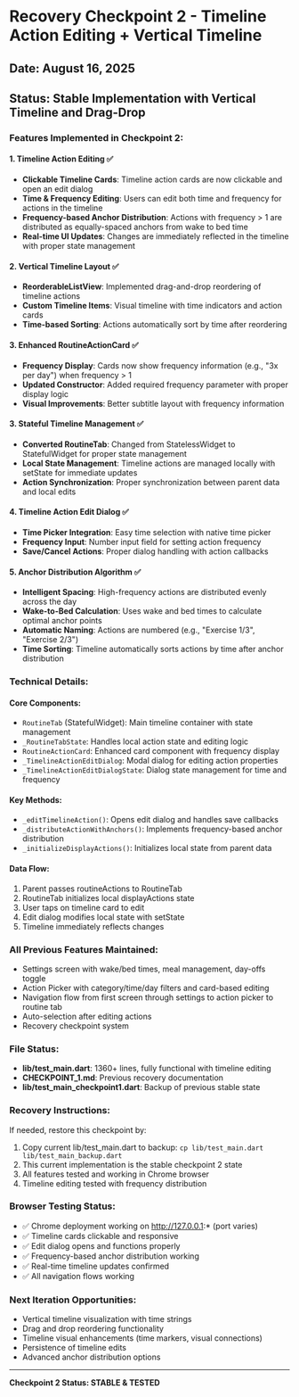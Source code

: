 # Recovery Checkpoint 2 - Timeline Action Editing + Vertical Timeline

## Date: August 16, 2025
## Status: Stable Implementation with Vertical Timeline and Drag-Drop

### Features Implemented in Checkpoint 2:

#### 1. Timeline Action Editing ✅
- **Clickable Timeline Cards**: Timeline action cards are now clickable and open an edit dialog
- **Time & Frequency Editing**: Users can edit both time and frequency for actions in the timeline
- **Frequency-based Anchor Distribution**: Actions with frequency > 1 are distributed as equally-spaced anchors from wake to bed time
- **Real-time UI Updates**: Changes are immediately reflected in the timeline with proper state management

#### 2. Vertical Timeline Layout ✅
- **ReorderableListView**: Implemented drag-and-drop reordering of timeline actions
- **Custom Timeline Items**: Visual timeline with time indicators and action cards
- **Time-based Sorting**: Actions automatically sort by time after reordering

#### 3. Enhanced RoutineActionCard ✅
- **Frequency Display**: Cards now show frequency information (e.g., "3x per day") when frequency > 1
- **Updated Constructor**: Added required frequency parameter with proper display logic
- **Visual Improvements**: Better subtitle layout with frequency information

#### 3. Stateful Timeline Management ✅
- **Converted RoutineTab**: Changed from StatelessWidget to StatefulWidget for proper state management
- **Local State Management**: Timeline actions are managed locally with setState for immediate updates
- **Action Synchronization**: Proper synchronization between parent data and local edits

#### 4. Timeline Action Edit Dialog ✅
- **Time Picker Integration**: Easy time selection with native time picker
- **Frequency Input**: Number input field for setting action frequency
- **Save/Cancel Actions**: Proper dialog handling with action callbacks

#### 5. Anchor Distribution Algorithm ✅
- **Intelligent Spacing**: High-frequency actions are distributed evenly across the day
- **Wake-to-Bed Calculation**: Uses wake and bed times to calculate optimal anchor points
- **Automatic Naming**: Actions are numbered (e.g., "Exercise 1/3", "Exercise 2/3")
- **Time Sorting**: Timeline automatically sorts actions by time after anchor distribution

### Technical Details:

#### Core Components:
- `RoutineTab` (StatefulWidget): Main timeline container with state management
- `_RoutineTabState`: Handles local action state and editing logic
- `RoutineActionCard`: Enhanced card component with frequency display
- `_TimelineActionEditDialog`: Modal dialog for editing action properties
- `_TimelineActionEditDialogState`: Dialog state management for time and frequency

#### Key Methods:
- `_editTimelineAction()`: Opens edit dialog and handles save callbacks
- `_distributeActionWithAnchors()`: Implements frequency-based anchor distribution
- `_initializeDisplayActions()`: Initializes local state from parent data

#### Data Flow:
1. Parent passes routineActions to RoutineTab
2. RoutineTab initializes local displayActions state
3. User taps on timeline card to edit
4. Edit dialog modifies local state with setState
5. Timeline immediately reflects changes

### All Previous Features Maintained:
- Settings screen with wake/bed times, meal management, day-offs toggle
- Action Picker with category/time/day filters and card-based editing
- Navigation flow from first screen through settings to action picker to routine tab
- Auto-selection after editing actions
- Recovery checkpoint system

### File Status:
- **lib/test_main.dart**: 1360+ lines, fully functional with timeline editing
- **CHECKPOINT_1.md**: Previous recovery documentation
- **lib/test_main_checkpoint1.dart**: Backup of previous stable state

### Recovery Instructions:
If needed, restore this checkpoint by:
1. Copy current lib/test_main.dart to backup: `cp lib/test_main.dart lib/test_main_backup.dart`
2. This current implementation is the stable checkpoint 2 state
3. All features tested and working in Chrome browser
4. Timeline editing tested with frequency distribution

### Browser Testing Status:
- ✅ Chrome deployment working on http://127.0.0.1:* (port varies)
- ✅ Timeline cards clickable and responsive
- ✅ Edit dialog opens and functions properly
- ✅ Frequency-based anchor distribution working
- ✅ Real-time timeline updates confirmed
- ✅ All navigation flows working

### Next Iteration Opportunities:
- Vertical timeline visualization with time strings
- Drag and drop reordering functionality
- Timeline visual enhancements (time markers, visual connections)
- Persistence of timeline edits
- Advanced anchor distribution options

---
**Checkpoint 2 Status: STABLE & TESTED**
